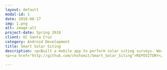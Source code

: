 ```yaml
---
layout: default
modal-id: 1
date: 2018-08-17
img: 1.png
alt: image-alt
project-date: Spring 2018
client: UC Santa Cruz
category: Android Development
title: Smart Solar Siting
description: <p>Built a mobile app to perform solar siting surveys. Worked with sponsor to assess problem context and solutions and met throughout design and development process. </p><p>Image Processing: Implemented OpenCV and Google Vision tools to detect obstructions and available sunlight. </p><p>Android Development (Java): built application in Android Studio, using AR libraries. Contributed to design and implementation of UI (setting screen). <p>Led scrum meetings, maintained documentation, wrote user's manual.</p>
<p><a href="http://github.com/chshsmit/Smart_Solar_Siting">REPOSITORY</a></p>

---
```

